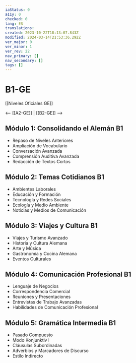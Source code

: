 ```yaml
---
iaStatus: 0
a11y: 0
checked: 0
lang: ES
translations: 
created: 2023-10-22T18:13:07.843Z
modified: 2024-03-14T21:53:36.292Z
ver_major: 0
ver_minor: 1
ver_rev: 22
nav_primary: []
nav_secondary: []
tags: []
---
```

# B1-GE

[[Niveles Oficiales GE]]

<-- [[A2-GE]] | [[B2-GE]] -->

## Módulo 1: Consolidando el Alemán B1

- Repaso de Niveles Anteriores
- Ampliación de Vocabulario
- Conversación Avanzada
- Comprensión Auditiva Avanzada
- Redacción de Textos Cortos

## Módulo 2: Temas Cotidianos B1

- Ambientes Laborales
- Educación y Formación
- Tecnología y Redes Sociales
- Ecología y Medio Ambiente
- Noticias y Medios de Comunicación

## Módulo 3: Viajes y Cultura B1

- Viajes y Turismo Avanzado
- Historia y Cultura Alemana
- Arte y Música
- Gastronomía y Cocina Alemana
- Eventos Culturales

## Módulo 4: Comunicación Profesional B1

- Lenguaje de Negocios
- Correspondencia Comercial
- Reuniones y Presentaciones
- Entrevistas de Trabajo Avanzadas
- Habilidades de Comunicación Profesional

## Módulo 5: Gramática Intermedia B1

- Pasado Compuesto
- Modo Konjunktiv I
- Cláusulas Subordinadas
- Adverbios y Marcadores de Discurso
- Estilo Indirecto


